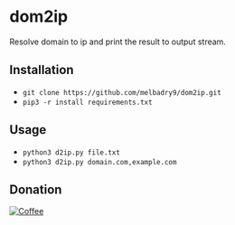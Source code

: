 # dom2ip

Resolve domain to ip and print the result to output stream.

## Installation

- `git clone https://github.com/melbadry9/dom2ip.git`
- `pip3 -r install requirements.txt`

## Usage

- `python3 d2ip.py file.txt`
- `python3 d2ip.py domain.com,example.com`

## Donation

[![Coffee](https://www.buymeacoffee.com/assets/img/custom_images/black_img.png)](https://buymeacoffee.com/melbadry9)